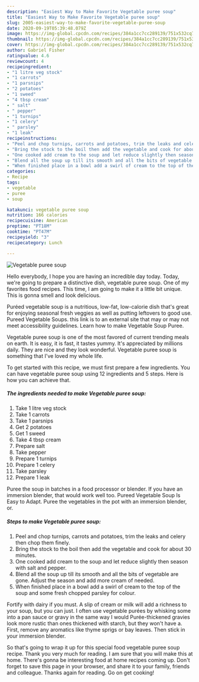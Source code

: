 ```yaml
---
description: "Easiest Way to Make Favorite Vegetable puree soup"
title: "Easiest Way to Make Favorite Vegetable puree soup"
slug: 2005-easiest-way-to-make-favorite-vegetable-puree-soup
date: 2020-09-19T05:39:48.079Z
image: https://img-global.cpcdn.com/recipes/384a1cc7cc289139/751x532cq70/vegetable-puree-soup-recipe-main-photo.jpg
thumbnail: https://img-global.cpcdn.com/recipes/384a1cc7cc289139/751x532cq70/vegetable-puree-soup-recipe-main-photo.jpg
cover: https://img-global.cpcdn.com/recipes/384a1cc7cc289139/751x532cq70/vegetable-puree-soup-recipe-main-photo.jpg
author: Gabriel Fisher
ratingvalue: 4.6
reviewcount: 4
recipeingredient:
- "1 litre veg stock"
- "1 carrots"
- "1 parsnips"
- "2 potatoes"
- "1 sweed"
- "4 tbsp cream"
- " salt"
- " pepper"
- "1 turnips"
- "1 celery"
- " parsley"
- "1 leak"
recipeinstructions:
- "Peel and chop turnips, carrots and potatoes, trim the leaks and celery then chop them finely."
- "Bring the stock to the boil then add the vegetable and cook for about 30 minutes."
- "One cooked add cream to the soup and let reduce slightly then season with salt and pepper."
- "Blend all the soup up till its smooth and all the bits of vegetable are gone. Adjust the season and add more cream of needed."
- "When finished place in a bowl add a swirl of cream to the top of the soup and some fresh chopped parsley for colour."
categories:
- Recipe
tags:
- vegetable
- puree
- soup

katakunci: vegetable puree soup 
nutrition: 166 calories
recipecuisine: American
preptime: "PT18M"
cooktime: "PT47M"
recipeyield: "3"
recipecategory: Lunch

---
```



![Vegetable puree soup](https://img-global.cpcdn.com/recipes/384a1cc7cc289139/751x532cq70/vegetable-puree-soup-recipe-main-photo.jpg)

Hello everybody, I hope you are having an incredible day today. Today, we're going to prepare a distinctive dish, vegetable puree soup. One of my favorites food recipes. This time, I am going to make it a little bit unique. This is gonna smell and look delicious.

Puréed vegetable soup is a nutritious, low-fat, low-calorie dish that&#39;s great for enjoying seasonal fresh veggies as well as putting leftovers to good use. Pureed Vegetable Soups. this link is to an external site that may or may not meet accessibility guidelines. Learn how to make Vegetable Soup Puree.

Vegetable puree soup is one of the most favored of current trending meals on earth. It is easy, it is fast, it tastes yummy. It's appreciated by millions daily. They are nice and they look wonderful. Vegetable puree soup is something that I've loved my whole life.


To get started with this recipe, we must first prepare a few ingredients. You can have vegetable puree soup using 12 ingredients and 5 steps. Here is how you can achieve that.

<!--inarticleads1-->

##### The ingredients needed to make Vegetable puree soup:

1. Take 1 litre veg stock
1. Take 1 carrots
1. Take 1 parsnips
1. Get 2 potatoes
1. Get 1 sweed
1. Take 4 tbsp cream
1. Prepare  salt
1. Take  pepper
1. Prepare 1 turnips
1. Prepare 1 celery
1. Take  parsley
1. Prepare 1 leak


Puree the soup in batches in a food processor or blender. If you have an immersion blender, that would work well too. Pureed Vegetable Soup Is Easy to Adapt. Puree the vegetables in the pot with an immersion blender, or. 

<!--inarticleads2-->

##### Steps to make Vegetable puree soup:

1. Peel and chop turnips, carrots and potatoes, trim the leaks and celery then chop them finely.
1. Bring the stock to the boil then add the vegetable and cook for about 30 minutes.
1. One cooked add cream to the soup and let reduce slightly then season with salt and pepper.
1. Blend all the soup up till its smooth and all the bits of vegetable are gone. Adjust the season and add more cream of needed.
1. When finished place in a bowl add a swirl of cream to the top of the soup and some fresh chopped parsley for colour.


Fortify with dairy if you must. A slip of cream or milk will add a richness to your soup, but you can just. I often use vegetable purées by whisking some into a pan sauce or gravy in the same way I would Purée-thickened gravies look more rustic than ones thickened with starch, but they won&#39;t have a. First, remove any aromatics like thyme sprigs or bay leaves. Then stick in your immersion blender. 

So that's going to wrap it up for this special food vegetable puree soup recipe. Thank you very much for reading. I am sure that you will make this at home. There's gonna be interesting food at home recipes coming up. Don't forget to save this page in your browser, and share it to your family, friends and colleague. Thanks again for reading. Go on get cooking!
